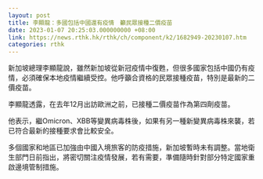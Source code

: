 ```yaml
---
layout: post
title: 李顯龍：多國包括中國還有疫情　籲民眾接種二價疫苗
date: 2023-01-07 20:25:03.000000000 +08:00
link: https://news.rthk.hk/rthk/ch/component/k2/1682949-20230107.htm
categories: rthk
---
```


新加坡總理李顯龍說，雖然新加坡從新冠疫情中復甦，但很多國家包括中國仍有疫情，必須確保本地疫情繼續受控。他呼籲合資格的民眾接種疫苗，特別是最新的二價疫苗。

李顯龍透露，在去年12月出訪歐洲之前，已接種二價疫苗作為第四劑疫苗。

他表示，繼Omicron、XBB等變異病毒株後，如果有另一種新變異病毒株來襲，若已符合最新的接種要求會比較安全。

多個國家和地區已加強由中國入境旅客的防疫措施，新加坡暫時未有調整。當地衛生部門日前指出，將密切關注疫情發展，若有需要，準備隨時針對部分特定國家重啟邊境管制措施。
